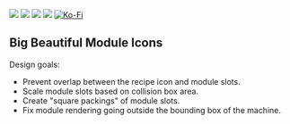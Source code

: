 [![](https://img.shields.io/badge/dynamic/json?color=orange&label=Factorio&query=downloads_count&suffix=%20downloads&url=https%3A%2F%2Fmods.factorio.com%2Fapi%2Fmods%2Fbig-beautiful-module-icons&style=for-the-badge)](https://mods.factorio.com/mod/big-beautiful-module-icons) [![](https://img.shields.io/badge/Discord-Community-blue?style=for-the-badge)](https://discord.gg/xRYEZYz5WR) [![](https://img.shields.io/github/issues/notnotmelon/big-beautiful-module-icons?label=Bug%20Reports&style=for-the-badge)](https://github.com/notnotmelon/big-beautiful-module-icons/issues) [![](https://img.shields.io/github/issues-pr/notnotmelon/big-beautiful-module-icons?label=Pull%20Requests&style=for-the-badge)](https://github.com/notnotmelon/big-beautiful-module-icons/pulls) [![Ko-Fi](https://img.shields.io/badge/Ko--fi-support%20me-ff5e5b?logo=kofi&logoColor=white&style=for-the-badge)](https://ko-fi.com/notnotmelon)

## Big Beautiful Module Icons

Design goals:
- Prevent overlap between the recipe icon and module slots.
- Scale module slots based on collision box area.
- Create "square packings" of module slots.
- Fix module rendering going outside the bounding box of the machine.